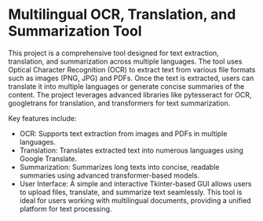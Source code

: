 # Multilingual OCR, Translation, and Summarization Tool
This project is a comprehensive tool designed for text extraction, translation, and summarization across multiple languages. The tool uses Optical Character Recognition (OCR) to extract text from various file formats such as images (PNG, JPG) and PDFs. Once the text is extracted, users can translate it into multiple languages or generate concise summaries of the content. The project leverages advanced libraries like pytesseract for OCR, googletrans for translation, and transformers for text summarization.

Key features include:

* OCR: Supports text extraction from images and PDFs in multiple languages.
* Translation: Translates extracted text into numerous languages using Google Translate.
* Summarization: Summarizes long texts into concise, readable summaries using advanced transformer-based models.
* User Interface: A simple and interactive Tkinter-based GUI allows users to upload files, translate, and summarize text seamlessly.
This tool is ideal for users working with multilingual documents, providing a unified platform for text processing.
